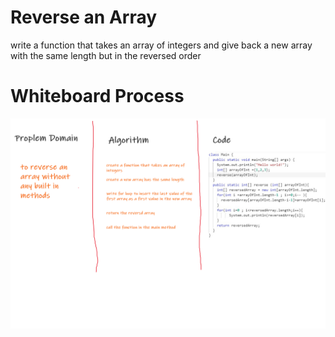 # Reverse an Array
write a function that takes an array of integers and give back a new array with the same length but in the reversed order
# Whiteboard Process
![reversedArray](array-reverse.png)
